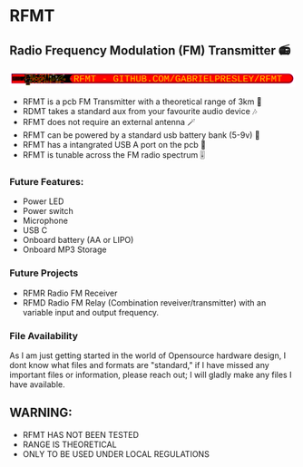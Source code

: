 # RFMT
## Radio Frequency Modulation (FM) Transmitter 📻
![alt text](https://raw.githubusercontent.com/GabrielPresley/RFMT/main/PCB_PCB_undefined%20copy_2021-11-27.png)

- RFMT is a pcb FM Transmitter with a theoretical range of 3km 📶
- RDMT takes a standard aux from your favourite audio device 🎶
- RFMT does not require an external antenna 🪄
- RFMT can be powered by a standard usb battery bank (5-9v) 🔋
- RFMT has a intangrated USB A port on the pcb 🔌
- RFMT is tunable across the FM radio spectrum 🎚️

### Future Features:

- Power LED
- Power switch 
- Microphone
- USB C
- Onboard battery (AA or LIPO)
- Onboard MP3 Storage

### Future Projects

- RFMR Radio FM Receiver
- RFMD Radio FM Relay (Combination reveiver/transmitter) with an variable input and output frequency.

### File Availability
As I am just getting started in the world of Opensource hardware design, I dont know what files and formats are "standard," if I have missed any important files or information, please reach out; I will gladly make any files I have available.

## WARNING:

- RFMT HAS NOT BEEN TESTED
- RANGE IS THEORETICAL
- ONLY TO BE USED UNDER LOCAL REGULATIONS
